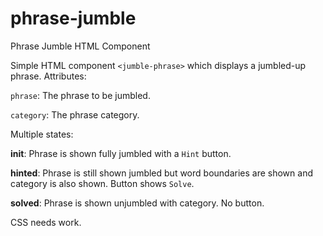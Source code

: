 # phrase-jumble
Phrase Jumble HTML Component

Simple HTML component `<jumble-phrase>` which displays a jumbled-up
phrase.  Attributes:

`phrase`: The phrase to be jumbled.

`category`: The phrase category.


Multiple states:

**init**: Phrase is shown fully jumbled with a `Hint` button.

**hinted**: Phrase is still shown jumbled but word boundaries are
shown and category is also shown.  Button shows `Solve`.

**solved**: Phrase is shown unjumbled with category.  No button.


CSS needs work.